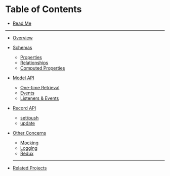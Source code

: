 # Table of Contents

- [Read Me](README.md)

----

- [Overview](docs/overview.md)
- [Schemas](docs/schemas.md)
  - [Properties](docs/schemas.md#properties)
  - [Relationships](docs/schemas.md#relationships)
  - [Computed Properties](docs/schemas.md#computed)
- [Model API](docs/models.md)
  - [One-time Retrieval](docs/models.md#one-time)
  - [Events](docs/models.md#events)
  - [Listeners & Events](docs/models.md#listeners)
- [Record API](docs/record.md)
  - [set/push]()
  - [update]()
- [Other Concerns](docs/other.md)
  - [Mocking](docs/other.md#mocking)
  - [Logging](docs/other.md#logging)
  - [Redux](docs/other.md#redux)

  ----

- [Related Projects](docs/related.md)
